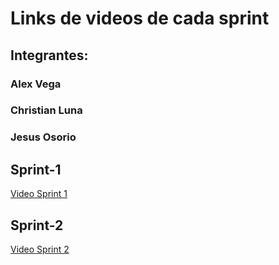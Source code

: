 # Links de videos de cada sprint

## Integrantes:

### Alex Vega
### Christian Luna
### Jesus Osorio

## Sprint-1

[Video Sprint 1](https://drive.google.com/file/d/1VkTAZp4Bv7d9hYCNQNRC-Sjn00xUWIaq/view?usp=drive_link)

## Sprint-2

[Video Sprint 2](https://drive.google.com/file/d/1ZKJEsQVeYRvGJ-uY3dMgT9Jh1GeNBl-n/view?usp=drive_link)